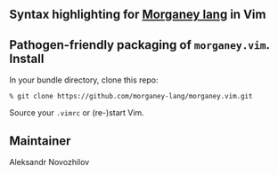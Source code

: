 Syntax highlighting for [Morganey lang](https://github.com/morganey-lang/Morganey) in Vim
-----------------------------------

Pathogen-friendly packaging of `morganey.vim`.
Install
-------

In your bundle directory, clone this repo:

    % git clone https://github.com/morganey-lang/morganey.vim.git

Source your `.vimrc` or (re-)start Vim.

Maintainer
----------

Aleksandr Novozhilov
